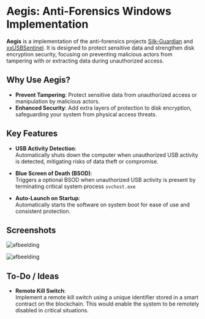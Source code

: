 ﻿# **Aegis: Anti-Forensics Windows Implementation**

**Aegis** is a implementation of the anti-forensics projects [Silk-Guardian](https://github.com/NateBrune/silk-guardian) and [xxUSBSentinel](https://github.com/thereisnotime/xxUSBSentinel?tab=readme-ov-file). It is designed to protect sensitive data and strengthen disk encryption security, focusing on preventing malicious actors from tampering with or extracting data during unauthorized access.  

## **Why Use Aegis?**  

- **Prevent Tampering**: Protect sensitive data from unauthorized access or manipulation by malicious actors.  
- **Enhanced Security**: Add extra layers of protection to disk encryption, safeguarding your system from physical access threats.  

## **Key Features**  

- **USB Activity Detection**:  
   Automatically shuts down the computer when unauthorized USB activity is detected, mitigating risks of data theft or compromise.  
   
- **Blue Screen of Death (BSOD)**:  
   Triggers a optional BSOD when unauthorized USB activity is present by terminating critical system process `svchost.exe`  

- **Auto-Launch on Startup**:  
   Automatically starts the software on system boot for ease of use and consistent protection.  

## Screenshots
![afbeelding](https://github.com/user-attachments/assets/c4b8d87f-9ab9-4b5c-ac07-24b61d2d6f8c)

![afbeelding](https://github.com/user-attachments/assets/5f54b22b-df17-4e9e-b136-79e9fe3c85af)


## **To-Do / Ideas**  

- **Remote Kill Switch**:  
   Implement a remote kill switch using a unique identifier stored in a smart contract on the blockchain. This would enable the system to be remotely disabled in critical situations.  

